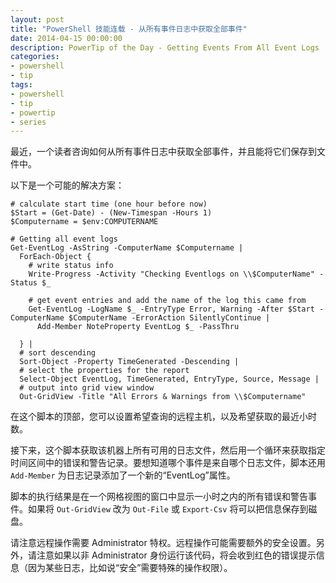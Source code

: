 ```yaml
---
layout: post
title: "PowerShell 技能连载 - 从所有事件日志中获取全部事件"
date: 2014-04-15 00:00:00
description: PowerTip of the Day - Getting Events From All Event Logs
categories:
- powershell
- tip
tags:
- powershell
- tip
- powertip
- series
---
```

最近，一个读者咨询如何从所有事件日志中获取全部事件，并且能将它们保存到文件中。

以下是一个可能的解决方案：

    # calculate start time (one hour before now)
    $Start = (Get-Date) - (New-Timespan -Hours 1)
    $Computername = $env:COMPUTERNAME 
     
    # Getting all event logs
    Get-EventLog -AsString -ComputerName $Computername |
      ForEach-Object {
        # write status info
        Write-Progress -Activity "Checking Eventlogs on \\$ComputerName" -Status $_
    
        # get event entries and add the name of the log this came from
        Get-EventLog -LogName $_ -EntryType Error, Warning -After $Start -ComputerName $ComputerName -ErrorAction SilentlyContinue |
          Add-Member NoteProperty EventLog $_ -PassThru 
           
      } |
      # sort descending
      Sort-Object -Property TimeGenerated -Descending |
      # select the properties for the report
      Select-Object EventLog, TimeGenerated, EntryType, Source, Message | 
      # output into grid view window
      Out-GridView -Title "All Errors & Warnings from \\$Computername" 
    
在这个脚本的顶部，您可以设置希望查询的远程主机，以及希望获取的最近小时数。

接下来，这个脚本获取该机器上所有可用的日志文件，然后用一个循环来获取指定时间区间中的错误和警告记录。要想知道哪个事件是来自哪个日志文件，脚本还用 `Add-Member` 为日志记录添加了一个新的“EventLog”属性。

脚本的执行结果是在一个网格视图的窗口中显示一小时之内的所有错误和警告事件。如果将 `Out-GridView` 改为 `Out-File` 或 `Export-Csv` 将可以把信息保存到磁盘。

请注意远程操作需要 Administrator 特权。远程操作可能需要额外的安全设置。另外，请注意如果以非 Administrator 身份运行该代码，将会收到红色的错误提示信息（因为某些日志，比如说“安全”需要特殊的操作权限）。

<!--本文国际来源：[Getting Events From All Event Logs](http://community.idera.com/powershell/powertips/b/tips/posts/getting-events-from-all-event-logs)-->

